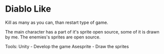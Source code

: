 # Diablo Like

Kill as many as you can, than restart type of game.

The main character has a part of it's sprite open source, some of it is drawn by me.
The enemies's sprites are open source.

Tools:
 Unity - Develop the game
 Asesprite - Draw the sprites
 
